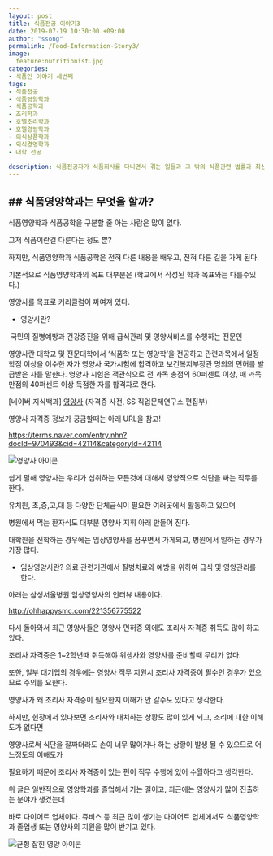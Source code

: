 ```yaml
---
layout: post
title: 식품전공 이야기3
date: 2019-07-19 10:30:00 +09:00
author: "ssong"
permalink: /Food-Information-Story3/
image:
  feature:nutritionist.jpg
categories:
- 식품인 이야기 세번째
tags:
- 식품전공 
- 식품영양학과
- 식품공학과
- 조리학과
- 호텔조리학과
- 호텔경영학과
- 외식상품학과
- 외식경영학과
- 대학 전공

description: 식품전공자가 식품회사를 다니면서 겪는 일들과 그 밖의 식품관련 법률과 최신 뉴스에 관한 블로그 입니다.
---
```


## ## 식품영양학과는 무엇을 할까?

식품영양학과 식품공학을 구분할 줄 아는 사람은 많이 없다. 

그저 식품이란걸 다룬다는 정도 뿐? 

하지만, 식품영양학과 식품공학은 전혀 다른 내용을 배우고, 전혀 다른 길을 가게 된다. 

기본적으로 식품영양학과의 목표 대부분은 (학교에서 작성된 학과 목표와는 다를수있다.)

영양사를 목표로 커리큘럼이 짜여져 있다. 

* 영양사란?

​     국민의 질병예방과 건강증진을 위해 급식관리 및 영양서비스를 수행하는 전문인

영양사란 대학교 및 전문대학에서 ‘식품학 또는 영양학’을 전공하고 관련과목에서 일정 학점 이상을 이수한 자가       영양사 국가시험에 합격하고 보건복지부장관 명의의 면허를 발급받은 자를 말한다. 영양사 시험은 객관식으로 전    과목 총점의 60퍼센트 이상, 매 과목 만점의 40퍼센트 이상 득점한 자를 합격자로 한다.

  [네이버 지식백과] [영양사](https://terms.naver.com/entry.nhn?docId=970493) (자격증 사전, SS 직업문제연구소 편집부)

  영양사 자격증 정보가 궁금할때는 아래 URL을 참고!

  https://terms.naver.com/entry.nhn?docId=970493&cid=42114&categoryId=42114



![영양사 아이콘](C:\Users\sese2\foodstory\img\article\nutritionist.png)





쉽게 말해 영양사는 우리가 섭취하는 모든것에 대해서 영양적으로 식단을 짜는 직무를 한다. 

유치원, 초,중,고,대 등 다양한 단체급식이 필요한 여러곳에서 활동하고 있으며

병원에서 먹는 환자식도 대부분 영양사 지휘 아래 만들어 진다. 

대학원을 진학하는 경우에는 임상영양사를 꿈꾸면서 가게되고, 병원에서 일하는 경우가 가장 많다.

* 임상영양사란? 의료 관련기관에서 질병치료와 예방을 위하여 급식 및 영양관리를 한다.

아래는 삼성서울병원 임상영양사의 인터뷰 내용이다. 

 http://ohhappysmc.com/221356775522

다시 돌아와서 최근 영양사들은 영양사 면허증 외에도 조리사 자격증 취득도 많이 하고 있다. 

조리사 자격증은 1~2학년때 취득해야 위생사와 영양사를 준비할때 무리가 없다. 

또한, 일부 대기업의 경우에는 영양사 직무 지원시 조리사 자격증이 필수인 경우가 있으므로 주의를 요한다.

영양사가 왜 조리사 자격증이 필요한지 이해가  안 갈수도 있다고 생각한다.  

 하지만, 현장에서 있다보면 조리사와 대치하는 상황도 많이 있게 되고, 조리에 대한 이해도가 없다면

영양사로써 식단을 잘짜더라도 손이 너무 많이거나 하는 상황이 발생 될 수 있으므로 어느정도의 이해도가 

필요하기 때문에 조리사 자격증이 있는 편이 직무 수행에 있어 수월하다고 생각한다.

위 글은 일반적으로 영양학과를 졸업해서 가는 길이고, 최근에는 영양사가 많이 진출하는 분야가 생겼는데

바로 다이어트 업체이다. 쥬비스 등 최근 많이 생기는 다이어트 업체에서도  식품영양학과 졸업생 또는 영양사의 지원을 많이 반기고 있다. 



![균형 잡힌 영양 아이콘](C:\Users\sese2\foodstory\img\article\nutrition.jpg)











